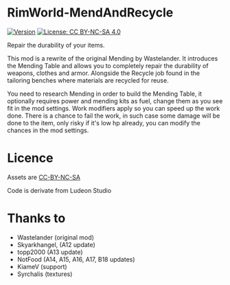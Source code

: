 # RimWorld-MendAndRecycle

[![Version](https://img.shields.io/badge/Rimworld-1.0-green.svg)](http://rimworldgame.com/)
[![License: CC BY-NC-SA 4.0](https://img.shields.io/badge/License-CC%20BY--NC--SA%204.0-blue.svg)](http://creativecommons.org/licenses/by-nc-sa/4.0/)

Repair the durability of your items.

This mod is a rewrite of the original Mending by Wastelander. It introduces the Mending Table and allows you to completely repair the durability of weapons, clothes and armor. Alongside the Recycle job found in the tailoring benches where materials are recycled for reuse.

You need to research Mending in order to build the Mending Table, it optionally requires power and mending kits as fuel, change them as you see fit in the mod settings. Work modifiers apply so you can speed up the work done. There is a chance to fail the work, in such case some damage will be done to the item, only risky if it's low hp already, you can modify the chances in the mod settings.

# Licence
Assets are [CC-BY-NC-SA](https://creativecommons.org/licenses/by-nc-sa/4.0/)

Code is derivate from Ludeon Studio

# Thanks to
- Wastelander (original mod)
- Skyarkhangel, (A12 update)
- topp2000 (A13 update)
- NotFood (A14, A15, A16, A17, B18 updates)
- KiameV (support)
- Syrchalis (textures)
